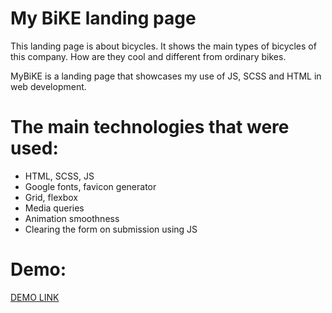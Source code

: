 # My BiKE landing page
This landing page is about bicycles.
It shows the main types of bicycles of this company. How are they cool and different from ordinary bikes.

MyBiKE is a landing page that showcases my use of JS, SCSS and HTML in web development.

# The main technologies that were used:
* HTML, SCSS, JS
* Google fonts, favicon generator
* Grid, flexbox
* Media queries
* Animation smoothness
* Clearing the form on submission using JS

# Demo:
[DEMO LINK](https://mykola-hadupiak.github.io/MyBiKE/)
